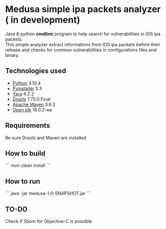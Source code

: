 # Medusa simple ipa packets analyzer ( in development)

Java & python **cmdline** program to help search for vulnerabilities in IOS ipa packets. <br />
This simple analyzer extract informations from IOS ipa packets before their release and checks for common vulnerabilities in configurations files and binary.

## Technologies used
- [Python](https://www.python.org/) 3.10.4 
- [Pyinstaller](https://pypi.org/project/pyinstaller/) 5.3
- [Yara](https://yara.readthedocs.io/en/stable/) 4.2.2
- [Drools](https://www.drools.org/) 7.73.0.Final
- [Apache Maven](https://maven.apache.org/download.cgi) 3.6.3
- [Open jdk](https://openjdk.org/) 18.0.2-ea
 
## Requirements

Be sure Drools and Maven are installed

## How to build 

´´´
mvn clean install
´´´

## How to run

´´´
java -jar medusa-1.0-SNAPSHOT.jar
´´´
## TO-DO
Check if Sbom for Objective-C is possible
